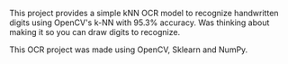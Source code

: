 This project provides a simple kNN OCR model to recognize handwritten digits using OpenCV's k-NN with 95.3% accuracy. Was thinking about making it so you can draw digits to recognize.

This OCR project was made using OpenCV, Sklearn and NumPy.
